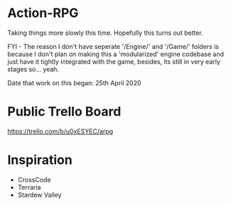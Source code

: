 # Action-RPG
Taking things more slowly this time. Hopefully this turns out better.  
  
FYI - The reason I don't have seperate '/Engine/' and '/Game/' folders is because I don't plan on making this a 'modularized' engine codebase and just have it tightly integrated with the game, besides, its still in very early stages so... yeah.  
  
Date that work on this began: 25th April 2020  

# Public Trello Board
https://trello.com/b/u0xESYEC/arpg

# Inspiration
* CrossCode  
* Terraria  
* Stardew Valley  
